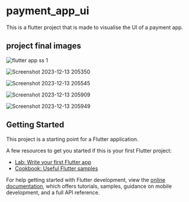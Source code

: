 # payment_app_ui

This is a flutter project that is made to visualise the UI of a payment app. 

## project final images
![flutter app ss 1](https://github.com/ManavTyagi-kp/PaymentAppUI/assets/83765713/cf1f6504-5ad0-4446-a072-9b788d46f39a)

![Screenshot 2023-12-13 205350](https://github.com/ManavTyagi-kp/PaymentAppUI/assets/83765713/ef446b7f-bbde-458f-a9b3-e9150ce0ddc9)

![Screenshot 2023-12-13 205545](https://github.com/ManavTyagi-kp/PaymentAppUI/assets/83765713/15ea3fc2-e2d2-4af4-885e-cb45078de6da)

![Screenshot 2023-12-13 205909](https://github.com/ManavTyagi-kp/PaymentAppUI/assets/83765713/d66908a5-f138-4bb4-9f4e-a38d2b89d3db)

![Screenshot 2023-12-13 205949](https://github.com/ManavTyagi-kp/PaymentAppUI/assets/83765713/aa9db380-323f-493c-a087-57f39990633f)


## Getting Started

This project is a starting point for a Flutter application.

A few resources to get you started if this is your first Flutter project:

- [Lab: Write your first Flutter app](https://docs.flutter.dev/get-started/codelab)
- [Cookbook: Useful Flutter samples](https://docs.flutter.dev/cookbook)

For help getting started with Flutter development, view the
[online documentation](https://docs.flutter.dev/), which offers tutorials,
samples, guidance on mobile development, and a full API reference.
